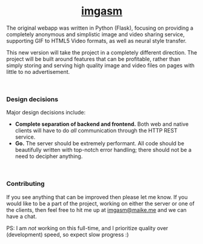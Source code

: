 <h1 align="center">
  <a href="https://github.com/imgasm/server">imgasm</a>
</h1>

The original webapp was written in Python (Flask), focusing on providing a completely anonymous and simplistic image and video sharing service, supporting GIF to HTML5 Video formats, as well as neural style transfer.

This new version will take the project in a completely different direction. The project will be built around features that can be profitable, rather than simply storing and serving high quality image and video files on pages with little to no advertisement.

<br>

### Design decisions

Major design decisions include:

* **Complete separation of backend and frontend.** Both web and native clients will have to do *all* communication through the HTTP REST service.  
* **Go.** The server should be extremely performant. All code should be beautifully written with top-notch error handling; there should not be a need to decipher anything.

<br>

### Contributing

If you see anything that can be improved then please let me know. If you would like to be a part of the project, working on either the server or one of the clients, then feel free to hit me up at imgasm@maike.me and we can have a chat.

PS: I am *not* working on this full-time, and I prioritize quality over (development) speed, so expect slow progress :)
